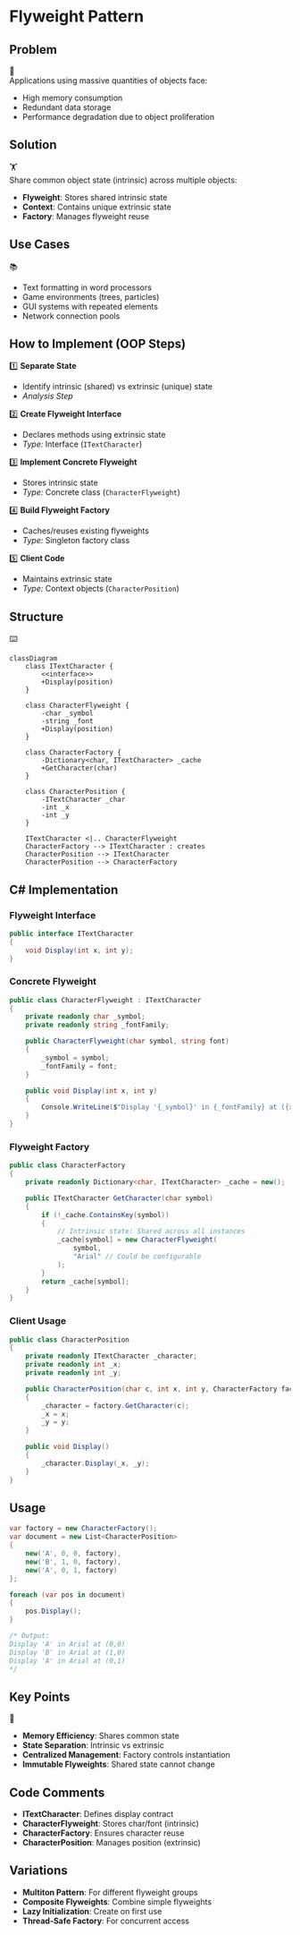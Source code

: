 # Flyweight Pattern

## Problem

🐜  
Applications using massive quantities of objects face:

- High memory consumption
- Redundant data storage
- Performance degradation due to object proliferation

## Solution

🏋️  
Share common object state (intrinsic) across multiple objects:

- **Flyweight**: Stores shared intrinsic state
- **Context**: Contains unique extrinsic state
- **Factory**: Manages flyweight reuse

## Use Cases

📚

- Text formatting in word processors
- Game environments (trees, particles)
- GUI systems with repeated elements
- Network connection pools

## How to Implement (OOP Steps)

1️⃣ **Separate State**

- Identify intrinsic (shared) vs extrinsic (unique) state
- _Analysis Step_

2️⃣ **Create Flyweight Interface**

- Declares methods using extrinsic state
- _Type:_ Interface (`ITextCharacter`)

3️⃣ **Implement Concrete Flyweight**

- Stores intrinsic state
- _Type:_ Concrete class (`CharacterFlyweight`)

4️⃣ **Build Flyweight Factory**

- Caches/reuses existing flyweights
- _Type:_ Singleton factory class

5️⃣ **Client Code**

- Maintains extrinsic state
- _Type:_ Context objects (`CharacterPosition`)

## Structure

⌨️

```mermaid
classDiagram
    class ITextCharacter {
        <<interface>>
        +Display(position)
    }

    class CharacterFlyweight {
        -char _symbol
        -string _font
        +Display(position)
    }

    class CharacterFactory {
        -Dictionary<char, ITextCharacter> _cache
        +GetCharacter(char)
    }

    class CharacterPosition {
        -ITextCharacter _char
        -int _x
        -int _y
    }

    ITextCharacter <|.. CharacterFlyweight
    CharacterFactory --> ITextCharacter : creates
    CharacterPosition --> ITextCharacter
    CharacterPosition --> CharacterFactory
```

## C# Implementation

### Flyweight Interface

```csharp
public interface ITextCharacter
{
    void Display(int x, int y);
}
```

### Concrete Flyweight

```csharp
public class CharacterFlyweight : ITextCharacter
{
    private readonly char _symbol;
    private readonly string _fontFamily;

    public CharacterFlyweight(char symbol, string font)
    {
        _symbol = symbol;
        _fontFamily = font;
    }

    public void Display(int x, int y)
    {
        Console.WriteLine($"Display '{_symbol}' in {_fontFamily} at ({x},{y})");
    }
}
```

### Flyweight Factory

```csharp
public class CharacterFactory
{
    private readonly Dictionary<char, ITextCharacter> _cache = new();

    public ITextCharacter GetCharacter(char symbol)
    {
        if (!_cache.ContainsKey(symbol))
        {
            // Intrinsic state: Shared across all instances
            _cache[symbol] = new CharacterFlyweight(
                symbol,
                "Arial" // Could be configurable
            );
        }
        return _cache[symbol];
    }
}
```

### Client Usage

```csharp
public class CharacterPosition
{
    private readonly ITextCharacter _character;
    private readonly int _x;
    private readonly int _y;

    public CharacterPosition(char c, int x, int y, CharacterFactory factory)
    {
        _character = factory.GetCharacter(c);
        _x = x;
        _y = y;
    }

    public void Display()
    {
        _character.Display(_x, _y);
    }
}
```

## Usage

```csharp
var factory = new CharacterFactory();
var document = new List<CharacterPosition>
{
    new('A', 0, 0, factory),
    new('B', 1, 0, factory),
    new('A', 0, 1, factory)
};

foreach (var pos in document)
{
    pos.Display();
}

/* Output:
Display 'A' in Arial at (0,0)
Display 'B' in Arial at (1,0)
Display 'A' in Arial at (0,1)
*/
```

## Key Points

🔑

- **Memory Efficiency**: Shares common state
- **State Separation**: Intrinsic vs extrinsic
- **Centralized Management**: Factory controls instantiation
- **Immutable Flyweights**: Shared state cannot change

## Code Comments

- **ITextCharacter**: Defines display contract
- **CharacterFlyweight**: Stores char/font (intrinsic)
- **CharacterFactory**: Ensures character reuse
- **CharacterPosition**: Manages position (extrinsic)

## Variations

- **Multiton Pattern**: For different flyweight groups
- **Composite Flyweights**: Combine simple flyweights
- **Lazy Initialization**: Create on first use
- **Thread-Safe Factory**: For concurrent access
